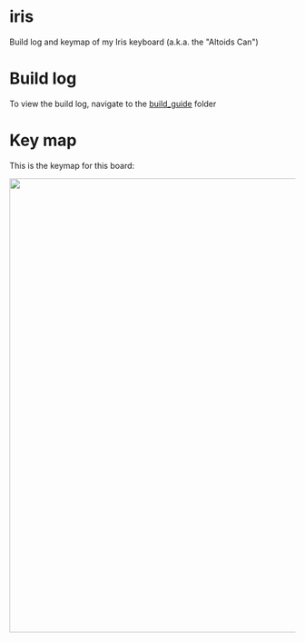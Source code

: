 # iris

Build log and keymap of my Iris keyboard (a.k.a. the "Altoids Can")

# Build log

To view the build log, navigate to the [build_guide]() folder

# Key map

This is the keymap for this board:

<img src="https://github.com/jhelvy/qmkJsonConverter/raw/master/keymaps/keebio_iris_rev2_jhelvy.png" width="800">


